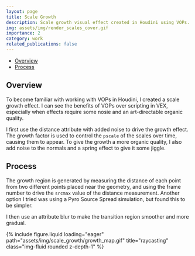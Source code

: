 ```yaml
---
layout: page
title: Scale Growth
description: Scale growth visual effect created in Houdini using VOPs.
img: assets/img/render_scales_cover.gif
importance: 2
category: work
related_publications: false
---
```


<!-- Include MathJax -->
<script type="text/javascript" async
  src="https://cdn.jsdelivr.net/npm/mathjax@3/es5/tex-mml-chtml.js">
</script>

- [Overview](#overview)
- [Process](#process)

## Overview
To become familiar with working with VOPs in Houdini, I created a scale growth effect. I can see the benefits of VOPs over scripting in VEX, especially when effects require some nosie and an art-directable organic quality.

I first use the distance attribute with added noise to drive the growth effect. The growth factor is used to control the `pscale` of the scales over time, causing them to appear. To give the growth a more organic quality, I also add noise to the normals and a spring effect to give it some jiggle.

## Process
The growth region is generated by measuring the distance of each point from two different points placed near the geometry, and using the frame number to drive the `srcmax` value of the distance measurement. Another option I tried was using a Pyro Source Spread simulation, but found this to be simpler. 

I then use an attribute blur to make the transition region smoother and more gradual.

<div class="row">
    <div class="col-sm mt-3 mt-md-0">
        {% include figure.liquid loading="eager" path="assets/img/scale_growth/growth_map.gif" title="raycasting" class="img-fluid rounded z-depth-1" %}
    </div>
</div>



